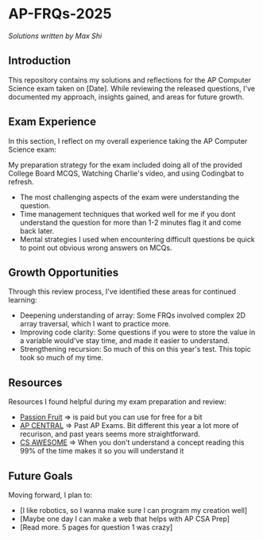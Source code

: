 # AP-FRQs-2025

*Solutions written by Max Shi*

## Introduction
This repository contains my solutions and reflections for the AP Computer Science exam taken on [Date]. While reviewing the released questions, I've documented my approach, insights gained, and areas for future growth.

## Exam Experience
In this section, I reflect on my overall experience taking the AP Computer Science exam:

My preparation strategy for the exam included doing all of the provided College Board MCQS, Watching Charlie's video, and using Codingbat to refresh.
- The most challenging aspects of the exam were understanding the question.
- Time management techniques that worked well for me if you dont understand the question for more than 1-2 minutes flag it and come back later.
- Mental strategies I used when encountering difficult questions be quick to point out obvious wrong answers on MCQs.

## Growth Opportunities
Through this review process, I've identified these areas for continued learning:

- Deepening understanding of array: Some FRQs involved complex 2D array traversal, which I want to practice more.
- Improving code clarity: Some questions if you were to store the value in a variable would've stay time, and made it easier to understand.
- Strengthening recursion: So much of this on this year's test. This topic took so much of my time.

## Resources
Resources I found helpful during my exam preparation and review:

- [Passion Fruit](https://www.passionfruitlearning.com/) => is paid but you can use for free for a bit
- [AP CENTRAL](https://apcentral.collegeboard.org/courses/ap-computer-science-a/exam/past-exam-questions) => Past AP Exams. Bit different this year a lot more of recurison, and past years seems more straightforward.
- [CS AWESOME](https://runestone.academy/ns/books/published/csawesome/index.html) => When you don't understand a concept reading this 99% of the time makes it so you will understand it

## Future Goals
Moving forward, I plan to:
- [I like robotics, so I wanna make sure I can program my creation well]
- [Maybe one day I can make a web that helps with AP CSA Prep]
- [Read more. 5 pages for question 1 was crazy]
